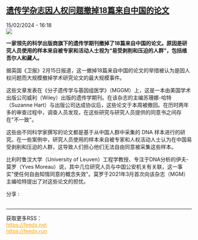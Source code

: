 <!--1708011901000-->
[遗传学杂志因人权问题撤掉18篇来自中国的论文](https://www.rfi.fr/cn/%E5%9B%BD%E9%99%85/20240215-%E9%81%97%E4%BC%A0%E5%AD%A6%E6%9D%82%E5%BF%97%E5%9B%A0%E4%BA%BA%E6%9D%83%E9%97%AE%E9%A2%98%E6%92%A4%E6%8E%8918%E7%AF%87%E6%9D%A5%E8%87%AA%E4%B8%AD%E5%9B%BD%E7%9A%84%E8%AE%BA%E6%96%87)
------

<div>15/02/2024 - 16:18</div><img src="https://s.rfi.fr/media/display/b18aecaa-165c-11ea-8898-005056bf7c53/w:1280/p:16x9/ADN-AA045199_1_0.jpg"><p><strong>一家领先的科学出版商旗下的遗传学期刊撤掉了18篇来自中国的论文。原因是研究人员使用的样本来自被专家和活动人士视为“易受剥削和压迫的人群”，包括维吾尔人和藏人。        </strong></p><div><p>据英国《卫报》2月15日报道，这一撤掉18篇来自中国的论文的举措被认为是因人权问题而大规模撤掉学术研究论文的最大规模事件。</p><p>这些文章发表在《分子遗传学与基因组医学》（MGGM）上，这是一本由美国学术出版公司威利（Wiley）出版的遗传学期刊。在该杂志的主编苏珊娜-哈特（Suzanne Hart）与出版公司达成协议后，这些论文于本周被撤回。在历时两年多的审查过程中，调查人员发现，在这些研究与研究人员提供的同意书之间存在"不一致"。</p><p>这些由不同科学家撰写的论文都是基于从中国人群中采集的 DNA 样本进行的研究。在一些案例中，研究人员使用的样本来自被专家和人权活动人士认为在中国易受剥削和压迫的人群，这导致人们担心他们无法自由同意被采集这些样本。</p><p>比利时鲁汶大学（University of Leuven）工程学教授、专注于DNA分析的伊夫-莫罗（Yves Moreau）说，其中几位研究人员与中国公安机关有关联，这一事实"使任何自由知情同意的概念失效"。莫罗于2021年3月首次向该杂志（MGM）主编哈特提出了对这些论文的担忧。</p><div data-selfpromo-newsletter></div><div data-selfpromo-app></div></div><div><div>分享 :</div><div><a href="https://www.facebook.com/dialog/share?app_id=113191652055439&amp;href=https%3A%2F%2Frfi.my%2FALbB.F&amp;redirect_uri=https%3A%2F%2Fwww.rfi.fr%2Fcn%2F%25E5%259B%25BD%25E9%2599%2585%2F20240215-%25E9%2581%2597%25E4%25BC%25A0%25E5%25AD%25A6%25E6%259D%2582%25E5%25BF%2597%25E5%259B%25A0%25E4%25BA%25BA%25E6%259D%2583%25E9%2597%25AE%25E9%25A2%2598%25E6%2592%25A4%25E6%258E%258918%25E7%25AF%2587%25E6%259D%25A5%25E8%2587%25AA%25E4%25B8%25AD%25E5%259B%25BD%25E7%259A%2584%25E8%25AE%25BA%25E6%2596%2587&amp;locale=zh_CN" target="_blank" rel="noopener nofollow"><span></span></a><a href="whatsapp://send?text=%E9%81%97%E4%BC%A0%E5%AD%A6%E6%9D%82%E5%BF%97%E5%9B%A0%E4%BA%BA%E6%9D%83%E9%97%AE%E9%A2%98%E6%92%A4%E6%8E%8918%E7%AF%87%E6%9D%A5%E8%87%AA%E4%B8%AD%E5%9B%BD%E7%9A%84%E8%AE%BA%E6%96%87%20-%20https%3A%2F%2Frfi.my%2FALbB.W" target="_blank" rel="noopener nofollow"><span></span></a><a href="https://web.whatsapp.com/send?text=%E9%81%97%E4%BC%A0%E5%AD%A6%E6%9D%82%E5%BF%97%E5%9B%A0%E4%BA%BA%E6%9D%83%E9%97%AE%E9%A2%98%E6%92%A4%E6%8E%8918%E7%AF%87%E6%9D%A5%E8%87%AA%E4%B8%AD%E5%9B%BD%E7%9A%84%E8%AE%BA%E6%96%87%20-%20https%3A%2F%2Frfi.my%2FALbB.W" target="_blank" rel="noopener nofollow"><span></span></a><a href="https://x.com/intent/tweet?url=https%3A%2F%2Frfi.my%2FALbB.X&amp;via=RFI_Cn&amp;related=RFI_Cn&amp;text=%E9%81%97%E4%BC%A0%E5%AD%A6%E6%9D%82%E5%BF%97%E5%9B%A0%E4%BA%BA%E6%9D%83%E9%97%AE%E9%A2%98%E6%92%A4%E6%8E%8918%E7%AF%87%E6%9D%A5%E8%87%AA%E4%B8%AD%E5%9B%BD%E7%9A%84%E8%AE%BA%E6%96%87&amp;lang=zh-cn" target="_blank" rel="noopener nofollow"><span></span></a><span data-root-share><share-button v-on:open="openModal"></share-button><share-modal v-if="displayModal" v-on:close="closeModal"></share-modal></span></div></div><br><hr><div>获取更多RSS：<br><a href="https://feedx.net" style="color:orange" target="_blank">https://feedx.net</a> <br><a href="https://feedx.run" style="color:orange" target="_blank">https://feedx.run</a><br></div>
